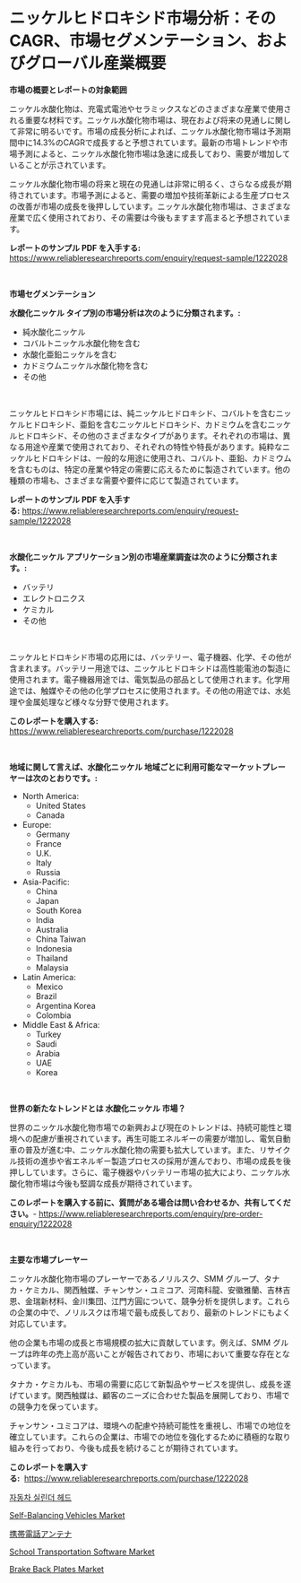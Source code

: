 <p><h1>ニッケルヒドロキシド市場分析：そのCAGR、市場セグメンテーション、およびグローバル産業概要</h1></p><p><strong>市場の概要とレポートの対象範囲</strong></p>
<p><p>ニッケル水酸化物は、充電式電池やセラミックスなどのさまざまな産業で使用される重要な材料です。ニッケル水酸化物市場は、現在および将来の見通しに関して非常に明るいです。市場の成長分析によれば、ニッケル水酸化物市場は予測期間中に14.3%のCAGRで成長すると予想されています。最新の市場トレンドや市場予測によると、ニッケル水酸化物市場は急速に成長しており、需要が増加していることが示されています。</p><p>ニッケル水酸化物市場の将来と現在の見通しは非常に明るく、さらなる成長が期待されています。市場予測によると、需要の増加や技術革新による生産プロセスの改善が市場の成長を後押ししています。ニッケル水酸化物市場は、さまざまな産業で広く使用されており、その需要は今後もますます高まると予想されています。</p></p>
<p><strong>レポートのサンプル PDF を入手する:</strong> <a href="https://www.reliableresearchreports.com/enquiry/request-sample/1222028">https://www.reliableresearchreports.com/enquiry/request-sample/1222028</a></p>
<p>&nbsp;</p>
<p><strong>市場セグメンテーション</strong></p>
<p><strong>水酸化ニッケル タイプ別の市場分析は次のように分類されます。:</strong></p>
<p><ul><li>純水酸化ニッケル</li><li>コバルトニッケル水酸化物を含む</li><li>水酸化亜鉛ニッケルを含む</li><li>カドミウムニッケル水酸化物を含む</li><li>その他</li></ul></p>
<p>&nbsp;</p>
<p><p>ニッケルヒドロキシド市場には、純ニッケルヒドロキシド、コバルトを含むニッケルヒドロキシド、亜鉛を含むニッケルヒドロキシド、カドミウムを含むニッケルヒドロキシド、その他のさまざまなタイプがあります。それぞれの市場は、異なる用途や産業で使用されており、それぞれの特性や特長があります。純粋なニッケルヒドロキシドは、一般的な用途に使用され、コバルト、亜鉛、カドミウムを含むものは、特定の産業や特定の需要に応えるために製造されています。他の種類の市場も、さまざまな需要や要件に応じて製造されています。</p></p>
<p><strong>レポートのサンプル PDF を入手する:</strong>&nbsp;<a href="https://www.reliableresearchreports.com/enquiry/request-sample/1222028">https://www.reliableresearchreports.com/enquiry/request-sample/1222028</a></p>
<p>&nbsp;</p>
<p><strong> 水酸化ニッケル アプリケーション別の市場産業調査は次のように分類されます。:</strong></p>
<p><ul><li>バッテリ</li><li>エレクトロニクス</li><li>ケミカル</li><li>その他</li></ul></p>
<p>&nbsp;</p>
<p><p>ニッケルヒドロキシド市場の応用には、バッテリー、電子機器、化学、その他が含まれます。バッテリー用途では、ニッケルヒドロキシドは高性能電池の製造に使用されます。電子機器用途では、電気製品の部品として使用されます。化学用途では、触媒やその他の化学プロセスに使用されます。その他の用途では、水処理や金属処理など様々な分野で使用されます。</p></p>
<p><strong>このレポートを購入する:</strong>&nbsp; <a href="https://www.reliableresearchreports.com/purchase/1222028">https://www.reliableresearchreports.com/purchase/1222028</a></p>
<p>&nbsp;</p>
<p><strong>地域に関して言えば、水酸化ニッケル 地域ごとに利用可能なマーケットプレーヤーは次のとおりです。:</strong></p>
<p><ul>
    <li>
        North America:
        <ul>
            <li>United States</li>
            <li>Canada</li>
        </ul>
    </li>
    <li>
        Europe:
        <ul>
            <li>Germany</li>
            <li>France</li>
            <li>U.K.</li>
            <li>Italy</li>
            <li>Russia</li>
        </ul>
    </li>
    <li>
        Asia-Pacific:
        <ul>
            <li>China</li>
            <li>Japan</li>
            <li>South Korea</li>
            <li>India</li>
            <li>Australia</li>
            <li>China Taiwan</li>
            <li>Indonesia</li>
            <li>Thailand</li>
            <li>Malaysia</li>
        </ul>
    </li>
    <li>
        Latin America:
        <ul>
            <li>Mexico</li>
            <li>Brazil</li>
            <li>Argentina Korea</li>
            <li>Colombia</li>
        </ul>
    </li>
    <li>
        Middle East & Africa:
        <ul>
            <li>Turkey</li>
            <li>Saudi</li>
            <li>Arabia</li>
            <li>UAE</li>
            <li>Korea</li>
        </ul>
    </li>
    </ul></p>
<p>&nbsp;</p>
<p><strong>世界の新たなトレンドとは 水酸化ニッケル 市場？</strong></p>
<p><p>世界のニッケル水酸化物市場での新興および現在のトレンドは、持続可能性と環境への配慮が重視されています。再生可能エネルギーの需要が増加し、電気自動車の普及が進む中、ニッケル水酸化物の需要も拡大しています。また、リサイクル技術の進歩や省エネルギー製造プロセスの採用が進んでおり、市場の成長を後押ししています。さらに、電子機器やバッテリー市場の拡大により、ニッケル水酸化物市場は今後も堅調な成長が期待されています。</p></p>
<p><strong>このレポートを購入する前に、質問がある場合は問い合わせるか、共有してください。</strong>- <a href="https://www.reliableresearchreports.com/enquiry/pre-order-enquiry/1222028">https://www.reliableresearchreports.com/enquiry/pre-order-enquiry/1222028</a></p>
<p>&nbsp;</p>
<p><strong>主要な市場プレーヤー</strong></p>
<p><p>ニッケル水酸化物市場のプレーヤーであるノリルスク、SMM グループ、タナカ・ケミカル、関西触媒、チャンサン・ユミコア、河南科龍、安徽雅蘭、吉林吉恩、金瑞新材料、金川集団、江門方圓について、競争分析を提供します。これらの企業の中で、ノリルスクは市場で最も成長しており、最新のトレンドにもよく対応しています。  </p><p>他の企業も市場の成長と市場規模の拡大に貢献しています。例えば、SMM グループは昨年の売上高が高いことが報告されており、市場において重要な存在となっています。  </p><p>タナカ・ケミカルも、市場の需要に応じて新製品やサービスを提供し、成長を遂げています。関西触媒は、顧客のニーズに合わせた製品を展開しており、市場での競争力を保っています。  </p><p>チャンサン・ユミコアは、環境への配慮や持続可能性を重視し、市場での地位を確立しています。これらの企業は、市場での地位を強化するために積極的な取り組みを行っており、今後も成長を続けることが期待されています。</p></p>
<p><strong>このレポートを購入する:</strong>&nbsp;&nbsp;<a href="https://www.reliableresearchreports.com/purchase/1222028">https://www.reliableresearchreports.com/purchase/1222028</a></p>
<p><p><a href="https://medium.com/@m.arbadji/%EC%9E%90%EB%8F%99%EC%B0%A8-%EC%8B%A4%EB%A6%B0%EB%8D%94-%ED%97%A4%EB%93%9C-%EC%8B%9C%EC%9E%A5-%EC%A0%90%EC%9C%A0%EC%9C%A8-%EC%A7%84%ED%99%94-%EB%B0%8F-%EC%8B%9C%EC%9E%A5-%EC%84%B1%EC%9E%A5-%EC%B6%94%EC%9D%B4-2024%EB%85%84-2031%EB%85%84-33b9db1371c9">자동차 실린더 헤드</a></p><p><a href="https://github.com/CliffMedina6/Market-Research-Report-List-3/blob/main/self-balancing-vehicles-market.md">Self-Balancing Vehicles Market</a></p><p><a href="https://github.com/cbigkbh02719/Market-Research-Report-List-1/blob/main/2475022188848.md">携帯電話アンテナ</a></p><p><a href="https://skillful-vermicelli-b89.notion.site/School-Transportation-Software-Market-Dynamics-2024-2031-Also-about-Its-Market-Trends-Projections--fa908f2a85a349468afad8082a20fbb8">School Transportation Software Market</a></p><p><a href="https://eight-handstand-8fb.notion.site/Brake-Back-Plates-Market-Size-Share-Trends-Analysis-Report-By-Material-By-Type-By-End-user-By--f102172d75064262bc011cd3dfd2b78d">Brake Back Plates Market</a></p></p>